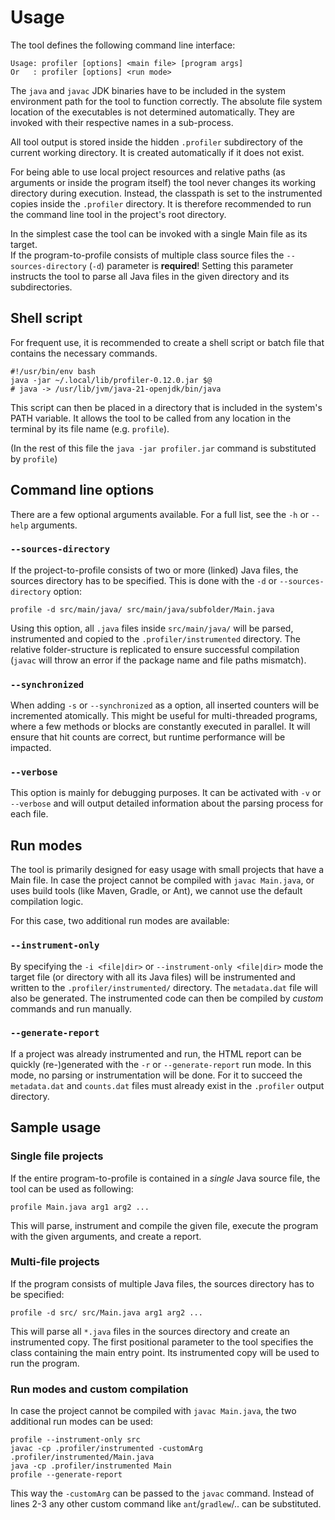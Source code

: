 # Usage

The tool defines the following command line interface:

```
Usage: profiler [options] <main file> [program args]  
Or   : profiler [options] <run mode>
```
The `java` and `javac` JDK binaries have to be included in the system environment path for the tool to function correctly.
The absolute file system location of the executables is not determined automatically. 
They are invoked with their respective names in a sub-process.

All tool output is stored inside the hidden `.profiler` subdirectory of the current working directory. 
It is created automatically if it does not exist.

For being able to use local project resources and relative paths (as arguments or inside the program itself)
the tool never changes its working directory during execution. Instead, the classpath is set to the instrumented copies
inside the `.profiler` directory.
It is therefore recommended to run the command line tool in the project's root directory.

In the simplest case the tool can be invoked with a single Main file as its target.
<br/>
If the program-to-profile consists of multiple class source files the `--sources-directory` (`-d`) parameter is **required**!
Setting this parameter instructs the tool to parse all Java files in the given directory and its subdirectories.

## Shell script

For frequent use, it is recommended to create a shell script or batch file that contains the necessary commands.
```shell title="~/bin/profile"
#!/usr/bin/env bash
java -jar ~/.local/lib/profiler-0.12.0.jar $@
# java -> /usr/lib/jvm/java-21-openjdk/bin/java
```

This script can then be placed in a directory that is included in the system's PATH variable.
It allows the tool to be called from any location in the terminal by its file name (e.g. `profile`).

(In the rest of this file the `java -jar profiler.jar` command is substituted by `profile`)

## Command line options
There are a few optional arguments available. For a full list, see the `-h` or `--help` arguments.

### `--sources-directory`
If the project-to-profile consists of two or more (linked) Java files, the sources directory has to be specified.
This is done with the `-d` or `--sources-directory` option:
```shell
profile -d src/main/java/ src/main/java/subfolder/Main.java
```

Using this option, all `.java` files inside `src/main/java/` will be parsed, instrumented and copied to the
`.profiler/instrumented` directory. The relative folder-structure is replicated to ensure successful compilation 
(`javac` will throw an error if the package name and file paths mismatch).

### `--synchronized`
When adding `-s` or `--synchronized` as a option, all inserted counters will be incremented atomically.
This might be useful for multi-threaded programs, where a few methods or blocks are constantly executed in parallel.
It will ensure that hit counts are correct, but runtime performance will be impacted.

### `--verbose`
This option is mainly for debugging purposes. It can be activated with `-v` or `--verbose` and will output
detailed information about the parsing process for each file.

## Run modes

The tool is primarily designed for easy usage with small projects that have a Main file.
In case the project cannot be compiled with `javac Main.java`, or uses build tools (like Maven, Gradle, or Ant),
we cannot use the default compilation logic.

For this case, two additional run modes are available:

### `--instrument-only`

By specifying the `-i <file|dir>` or `--instrument-only <file|dir>` mode the target file (or directory
with all its Java files) will be instrumented and written to the `.profiler/instrumented/` directory.
The `metadata.dat` file will also be generated.
The instrumented code can then be compiled by *custom* commands and run manually.

### `--generate-report`

If a project was already instrumented and run, the HTML report can be quickly (re-)generated
with the `-r` or `--generate-report` run mode.
In this mode, no parsing or instrumentation will be done.
For it to succeed the `metadata.dat` and `counts.dat` files must already exist in the `.profiler` output directory.


## Sample usage

### Single file projects

If the entire program-to-profile is contained in a *single* Java source file, the tool can be used as following:
```shell
profile Main.java arg1 arg2 ...
```
This will parse, instrument and compile the given file, execute the program with the given arguments, and create a report.

### Multi-file projects

If the program consists of multiple Java files, the sources directory has to be specified:

```shell
profile -d src/ src/Main.java arg1 arg2 ...
```

This will parse all `*.java` files in the sources directory and create an instrumented copy.
The first positional parameter to the tool specifies the class containing the main entry point. 
Its instrumented copy will be used to run the program.

### Run modes and custom compilation
In case the project cannot be compiled with `javac Main.java`, the two additional run modes can be used:

```shell { hl_lines="2 3" linenums="1" }
profile --instrument-only src
javac -cp .profiler/instrumented -customArg .profiler/instrumented/Main.java
java -cp .profiler/instrumented Main
profile --generate-report
```
This way the `-customArg` can be passed to the `javac` command. 
Instead of lines 2-3 any other custom command like `ant`/`gradlew`/.. can be substituted.
